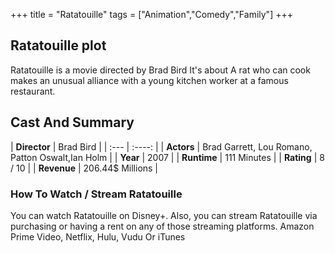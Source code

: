 +++
title = "Ratatouille"
tags = ["Animation","Comedy","Family"]
+++
## Ratatouille plot
Ratatouille is a movie directed by Brad Bird It's about A rat who can cook makes an unusual alliance with a young kitchen worker at a famous restaurant.
## Cast And Summary
| **Director**      | Brad Bird |
    | :---        |    :----:   |
    |  **Actors** | Brad Garrett, Lou Romano, Patton Oswalt,Ian Holm |
    | **Year**   | 2007    |
    |  **Runtime** | 111 Minutes |
    |  **Rating** | 8 / 10 | 
    |  **Revenue** | 206.44$ Millions |
### How To Watch / Stream Ratatouille
You can watch Ratatouille on Disney+.
Also, you can stream Ratatouille via purchasing or having a rent on any of those streaming platforms.
Amazon Prime Video, Netflix, Hulu, Vudu Or iTunes